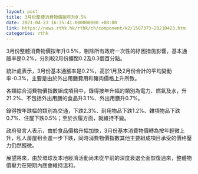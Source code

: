 ```yaml
---
layout: post
title: 3月份整體消費物價按年升0.5%
date: 2021-04-23 16:35:41.000000000 +08:00
link: https://news.rthk.hk/rthk/ch/component/k2/1587373-20210423.htm
categories: rthk
---
```


3月份整體消費物價按年升0.5%，剔除所有政府一次性的紓困措施影響，基本通脹率是0.2%，分別較2月份擴闊0.2及0.3個百分點。

統計處表示，3月份基本通脹率是0.2%，高於1月及2月份合計的平均變動率-0.3%，主要是由於外出用膳費用和豬肉價格上升所致。

各類綜合消費物價指數組成項目中，錄得按年升幅的類別為電力、燃氣及水，升21.2%、不包括外出用膳的食品升3.1%、外出用膳升0.7%。

錄得按年跌幅的類別為交通，下跌2.3%、耐用物品下跌1.2%、雜項物品下跌0.7%、住屋下跌0.5%；至於衣履方面，就維持不變。

政府發言人表示，由於食品價格升幅加快，3月份基本消費物價轉為按年輕微上升，私人房屋租金進一步下跌，同時消費物價指數其他主要組成項目承受的價格壓力仍然輕微。

展望將來，由於環球及本地經濟活動尚未從早前的深度衰退全面恢復過來，整體物價壓力在短期內應會維持溫和。
